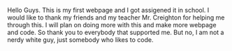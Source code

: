 Hello Guys. This is my first webpage and I got assigened it in school.
I would like to thank my friends and my teacher Mr. Creighton for helping me through this.
I will plan on doing more with this and make more webpage and code. So thank you to everybody that supported me.
But no, I am not a nerdy white guy, just somebody who likes to code.
